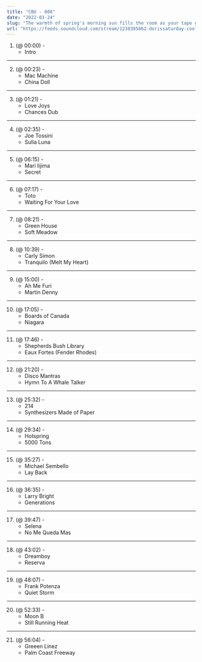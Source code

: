 ```yaml
---
title: "CBU - 008"
date: "2022-03-24"
slug: "The warmth of spring's morning sun fills the room as your tape deck plays a mix of songs you've recorded off of your local smooth jazz station."
url: "https://feeds.soundcloud.com/stream/1238385862-dorissaturday-cool-breeze-unlimited-007.mp3"
---
```


1. (@ 00:00) -
   - Intro

---

2. (@ 00:23) -
   - Mac Machine
   - China Doll

---

3. (@ 01:21) -
   - Love Joys
   - Chances Dub

---

4. (@ 02:35) -
   - Joe Tossini
   - Sulla Luna

---

5. (@ 06:15) -
   - Mari Iijima
   - Secret

---

6. (@ 07:17) -
   - Toto
   - Waiting For Your Love

---

7. (@ 08:21) -
   - Green House
   - Soft Meadow

---

8. (@ 10:39) -
   - Carly Simon
   - Tranquilo (Melt My Heart)

---

9. (@ 15:00) -
   - Ah Me Furi
   - Martin Denny

---

10. (@ 17:05) -
    - Boards of Canada
    - Niagara

---

11. (@ 17:46) -
    - Shepherds Bush Library
    - Eaux Fortes (Fender Rhodes)

---

12. (@ 21:20) -
    - Disco Mantras
    - Hymn To A Whale Talker

---

13. (@ 25:32) -
    - 214
    - Synthesizers Made of Paper

---

14. (@ 29:34) -
    - Hotspring
    - 5000 Tons

---

15. (@ 35:27) -
    - Michael Sembello
    - Lay Back

---

16. (@ 36:35) -
    - Larry Bright
    - Generations

---

17. (@ 39:47) -
    - Selena
    - No Me Queda Mas

---

18. (@ 43:02) -
    - Dreamboy
    - Reserva

---

19. (@ 48:07) -
    - Frank Potenza
    - Quiet Storm

---

20. (@ 52:33) -
    - Moon B
    - Still Running Heat

---

21. (@ 56:04) -
    - Greeen Linez
    - Palm Coast Freeway
